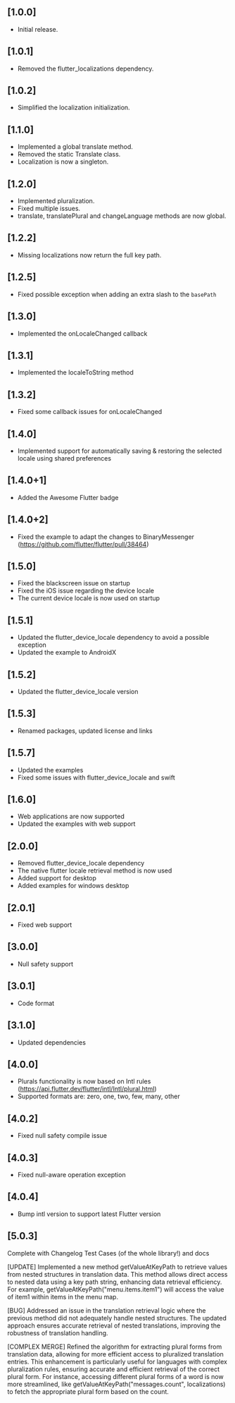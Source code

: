 ## [1.0.0]

- Initial release.

## [1.0.1]

- Removed the flutter_localizations dependency.

## [1.0.2]

- Simplified the localization initialization.

## [1.1.0]

- Implemented a global translate method.
- Removed the static Translate class.
- Localization is now a singleton.

## [1.2.0]

- Implemented pluralization.
- Fixed multiple issues.
- translate, translatePlural and changeLanguage methods are now global.

## [1.2.2]

- Missing localizations now return the full key path.

## [1.2.5]

- Fixed possible exception when adding an extra slash to the ```basePath```

## [1.3.0]

- Implemented the onLocaleChanged callback

## [1.3.1]

- Implemented the localeToString method

## [1.3.2]

- Fixed some callback issues for onLocaleChanged

## [1.4.0]

- Implemented support for automatically saving & restoring the selected locale using shared preferences

## [1.4.0+1]

- Added the Awesome Flutter badge

## [1.4.0+2]

- Fixed the example to adapt the changes to BinaryMessenger (https://github.com/flutter/flutter/pull/38464)

## [1.5.0]

- Fixed the blackscreen issue on startup
- Fixed the iOS issue regarding the device locale
- The current device locale is now used on startup

## [1.5.1]

- Updated the flutter_device_locale dependency to avoid a possible exception
- Updated the example to AndroidX

## [1.5.2]

- Updated the flutter_device_locale version

## [1.5.3]

- Renamed packages, updated license and links

## [1.5.7]

- Updated the examples
- Fixed some issues with flutter_device_locale and swift

## [1.6.0]

- Web applications are now supported
- Updated the examples with web support

## [2.0.0]

- Removed flutter_device_locale dependency
- The native flutter locale retrieval method is now used
- Added support for desktop
- Added examples for windows desktop

## [2.0.1]

- Fixed web support

## [3.0.0]

- Null safety support

## [3.0.1]

- Code format

## [3.1.0]

- Updated dependencies

## [4.0.0]

- Plurals functionality is now based on Intl rules (https://api.flutter.dev/flutter/intl/Intl/plural.html)
- Supported formats are: zero, one, two, few, many, other

## [4.0.2]

- Fixed null safety compile issue

## [4.0.3]

- Fixed null-aware operation exception

## [4.0.4]

- Bump intl version to support latest Flutter version

## [5.0.3]

Complete with Changelog Test Cases (of the whole library!) and docs

[UPDATE] Implemented a new method getValueAtKeyPath to retrieve values from nested structures in translation data. This method allows direct access to nested data using a key path string, enhancing data retrieval efficiency. For example, getValueAtKeyPath("menu.items.item1") will access the value of item1 within items in the menu map.

[BUG] Addressed an issue in the translation retrieval logic where the previous method did not adequately handle nested structures. The updated approach ensures accurate retrieval of nested translations, improving the robustness of translation handling.

[COMPLEX MERGE] Refined the algorithm for extracting plural forms from translation data, allowing for more efficient access to pluralized translation entries. This enhancement is particularly useful for languages with complex pluralization rules, ensuring accurate and efficient retrieval of the correct plural form. For instance, accessing different plural forms of a word is now more streamlined, like getValueAtKeyPath("messages.count", localizations) to fetch the appropriate plural form based on the count.

